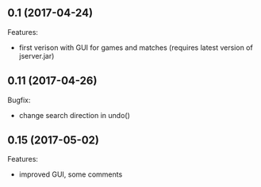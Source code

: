 ## 0.1 (2017-04-24)

Features:

  - first verison with GUI for games and matches (requires latest version of jserver.jar)

## 0.11 (2017-04-26)

Bugfix:

  - change search direction in undo()

## 0.15 (2017-05-02)

Features:

  - improved GUI, some comments
